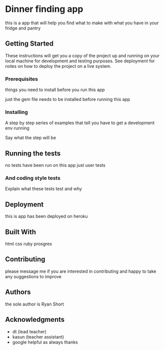 

# Dinner finding app

this is a app that will help you find what to make with what you have in your fridge and pantry

## Getting Started

These instructions will get you a copy of the project up and running on your local machine for development and testing purposes. See deployment for notes on how to deploy the project on a live system.

### Prerequisites

things you need to install before you run this app



just the gem file needs to be installed before running this app


### Installing

A step by step series of examples that tell you have to get a development env running

Say what the step will be



## Running the tests
no tests have been run on this app just user tests




### And coding style tests

Explain what these tests test and why



## Deployment

this is app has been deployed on heroku


## Built With

html
css
ruby
prosgres


## Contributing

please message me if you are interested in contributing and happy to take any suggestions to improve


## Authors

the sole author is Ryan Short



## Acknowledgments

* dt (lead teacher)
* kasun (teacher assistant)
* google helpful as always thanks
